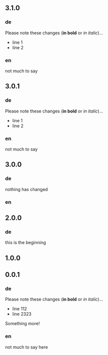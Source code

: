 ## 3.1.0

### de
Please note these changes (**in bold** or *in italic*)...

* line 1
* line 2

### en

not much to say


## 3.0.1

### de
Please note these changes (**in bold** or *in italic*)...

* line 1
* line 2

### en

not much to say


## 3.0.0

### de

nothing has changed

### en

## 2.0.0


### de

this is the beginning

## 1.0.0


## 0.0.1

### de
Please note these changes (**in bold** or *in italic*)...

* line 112
* line 2323

Something more!

### en

not much to say here
